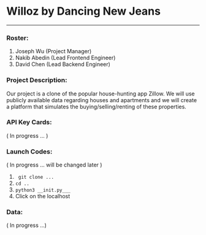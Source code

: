 # Willoz by Dancing New Jeans
------
### Roster:
1. Joseph Wu (Project Manager)
2. Nakib Abedin (Lead Frontend Engineer)
3. David Chen (Lead Backend Engineer)

### Project Description:

  Our project is a clone of the popular house-hunting app Zillow. We will use publicly available data regarding houses and apartments and we will create a platform that simulates the buying/selling/renting of these properties.
  
### API Key Cards:
( In progress ... )

### Launch Codes:
( In progress ... will be changed later )

1. ``` git clone ...```
2. ``` cd .. ```
3. ``` python3 __init.py___ ```
4. Click on the localhost

### Data:
( In progress ...)
